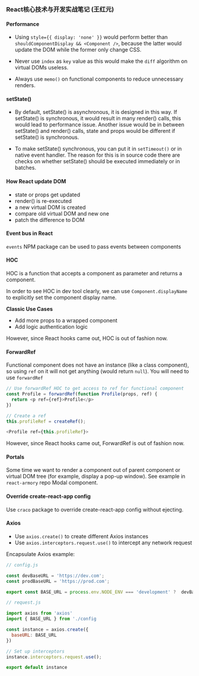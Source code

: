 ### React核心技术与开发实战笔记 (王红元)

#### Performance

- Using `style={{ display: 'none' }}` would perform better than `shouldComponentDisplay && <Component />`, because the latter would update the DOM while the former only change CSS.

- Never use `index` as `key` value as this would make the `diff` algorithm on virtual DOMs useless.

- Always use `memo()` on functional components to reduce unnecessary renders.

#### setState()

- By default, setState() is asynchronous, it is designed in this way. If setState() is synchronous, it would result in many render() calls, this would lead to performance issue. Another issue would be in between setState() and render() calls, state and props would be different if setState() is synchronous.

- To make setState() synchronous, you can put it in `setTimeout()` or in native event handler. The reason for this is in source code there are checks on whether setState() should be executed immediately or in batches.

#### How React update DOM

- state or props get updated
- render() is re-executed
- a new virtual DOM is created
- compare old virtual DOM and new one
- patch the difference to DOM

#### Event bus in React

`events` NPM package can be used to pass events between components

#### HOC

HOC is a function that accepts a component as parameter and returns a component.

In order to see HOC in dev tool clearly, we can use `Component.displayName` to explicitly set the component display name.

__Classic Use Cases__

- Add more props to a wrapped component
- Add logic authentication logic

However, since React hooks came out, HOC is out of fashion now.

#### ForwardRef

Functional component does not have an instance (like a class component), so using `ref` on it will not get anything (would return `null`). You will need to use `forwardRef`

```js
// Use forwardRef HOC to get access to ref for functional component
const Profile = forwardRef(function Profile(props, ref) {
  return <p ref={ref}>Profile</p>
})

// Create a ref
this.profileRef = createRef();

<Profile ref={this.profileRef}>
```

However, since React hooks came out, ForwardRef is out of fashion now.

#### Portals

Some time we want to render a component out of parent component or virtual DOM tree (for example, display a pop-up window). See example in `react-armory` repo Modal component.

#### Override create-react-app config

Use `craco` package to override create-react-app config without ejecting.

#### Axios

- Use `axios.create()` to create different Axios instances
- Use `axios.interceptors.request.use()` to intercept any network request

Encapsulate Axios example:

```js
// config.js

const devBaseURL = 'https://dev.com';
const prodBaseURL = 'https://prod.com';

export const BASE_URL = process.env.NODE_ENV === 'development' ?  devBaseURL : prodBaseURL;
```

```js
// request.js

import axios from 'axios'
import { BASE_URL } from './config

const instance = axios.create({
  baseURL: BASE_URL
})

// Set up interceptors
instance.interceptors.request.use();

export default instance
```
